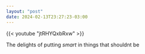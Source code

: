 ```yaml
---
layout: "post"
date: 2024-02-13T23:27:23-03:00
---
```


{{< youtube "jtRHYQxbRxw" >}}

The delights of putting *smart* in things that shouldnt be
